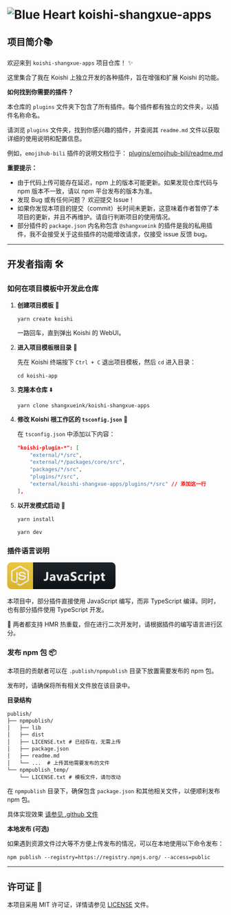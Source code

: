 # <img src="https://raw.githubusercontent.com/Tarikul-Islam-Anik/Animated-Fluent-Emojis/master/Emojis/Smilies/Blue%20Heart.png" alt="Blue Heart" width="35" height="35" /> koishi-shangxue-apps

## 项目简介📚

欢迎来到 `koishi-shangxue-apps` 项目仓库！ ✨

这里集合了我在 Koishi 上独立开发的各种插件，旨在增强和扩展 Koishi 的功能。

**如何找到你需要的插件？**

本仓库的 `plugins` 文件夹下包含了所有插件。每个插件都有独立的文件夹，以插件名称命名。  

请浏览 `plugins` 文件夹，找到你感兴趣的插件，并查阅其 `readme.md` 文件以获取详细的使用说明和配置信息。


例如，`emojihub-bili` 插件的说明文档位于： [plugins/emojihub-bili/readme.md](plugins/emojihub-bili/README.md)

**重要提示：**

-   由于代码上传可能存在延迟，npm 上的版本可能更新。如果发现仓库代码与 npm 版本不一致，请以 npm 平台发布的版本为准。
-   发现 Bug 或有任何问题？ 欢迎提交 Issue！
-   如果你发现本项目的提交（commit）长时间未更新，这意味着作者暂停了本项目的更新，并且不再维护。请自行判断项目的使用情况。
-   部分插件的 `package.json` 内名称包含 `@shangxueink` 的插件是我的私用插件，我不会接受关于这些插件的功能增改请求，仅接受 issue 反馈 bug。

---

## 开发者指南 🛠️

### 如何在项目模板中开发此仓库

1.  **创建项目模板** 🚀

    ```shell
    yarn create koishi
    ```

    一路回车，直到弹出 Koishi 的 WebUI。

2.  **进入项目模板根目录** 📂

    先在 Koishi 终端按下 `Ctrl + C` 退出项目模板，然后 `cd` 进入目录：

    ```shell
    cd koishi-app
    ```

3.  **克隆本仓库** ⬇️

    ```shell
    yarn clone shangxueink/koishi-shangxue-apps
    ```

4.  **修改 Koishi 根工作区的 `tsconfig.json`** 📝

    在 `tsconfig.json` 中添加以下内容：

    ```json
    "koishi-plugin-*": [
        "external/*/src",
        "external/*/packages/core/src",
        "packages/*/src",
        "plugins/*/src",
        "external/koishi-shangxue-apps/plugins/*/src" // 添加这一行
    ],
    ```

5.  **以开发模式启动** 🚧

    ```shell
    yarn install
    ```
    
    ```shell
    yarn dev
    ```

### 插件语言说明

<img src="https://raw.githubusercontent.com/MikeCodesDotNET/ColoredBadges/master/svg/dev/languages/js.svg" alt="js" style="max-width: 50%;">

本项目中，部分插件直接使用 JavaScript 编写，而非 TypeScript 编译。同时，也有部分插件使用 TypeScript 开发。

🔄 两者都支持 HMR 热重载，但在进行二次开发时，请根据插件的编写语言进行区分。

### 发布 npm 包 📦

本项目的贡献者可以在 `.publish/npmpublish` 目录下放置需要发布的 npm 包。

发布时，请确保将所有相关文件放在该目录中。

**目录结构**

```
publish/
├── npmpublish/
│   ├── lib
│   ├── dist
│   ├── LICENSE.txt # 已经存在，无需上传
│   ├── package.json
│   ├── readme.md
│   └── ...  # 上传其他需要发布的文件
└── npmpublish_temp/
    └── LICENSE.txt # 模板文件，请勿改动
```

在 `npmpublish` 目录下，确保包含 `package.json` 和其他相关文件，以便顺利发布 npm 包。

具体实现效果 [请参见 .github 文件](.github/workflows/publish.yml)

**本地发布 (可选)**

如果遇到资源文件过大等不方便上传发布的情况，可以在本地使用以下命令发布：

```
npm publish --registry=https://registry.npmjs.org/ --access=public
```

---

## 许可证 📜

本项目采用 MIT 许可证，详情请参见 [LICENSE](./LICENSE) 文件。

